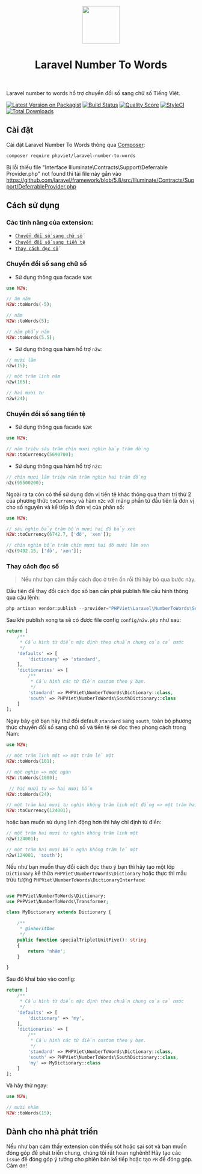 <p align="center">
    <a href="https://github.com/yiisoft" target="_blank">
        <img src="https://avatars0.githubusercontent.com/u/958072" height="100px">
    </a>
    <h1 align="center">Laravel Number To Words</h1>
    <br>
</p>

Laravel number to words hổ trợ chuyển đổi số sang chữ số Tiếng Việt.

[![Latest Version on Packagist](https://img.shields.io/packagist/v/phpviet/laravel-number-to-words.svg?style=flat-square)](https://packagist.org/packages/phpviet/laravel-number-to-words)
[![Build Status](https://img.shields.io/travis/phpviet/laravel-number-to-words/master.svg?style=flat-square)](https://travis-ci.org/phpviet/laravel-number-to-words)
[![Quality Score](https://img.shields.io/scrutinizer/g/phpviet/laravel-number-to-words.svg?style=flat-square)](https://scrutinizer-ci.com/g/phpviet/laravel-number-to-words)
[![StyleCI](https://styleci.io/repos/190297766/shield?branch=master)](https://styleci.io/repos/190297766)
[![Total Downloads](https://img.shields.io/packagist/dt/phpviet/laravel-number-to-words.svg?style=flat-square)](https://packagist.org/packages/phpviet/laravel-number-to-words)

## Cài đặt

Cài đặt Laravel Number To Words thông qua [Composer](https://getcomposer.org):

```bash
composer require phpviet/laravel-number-to-words
```

Bị lỗi thiếu file "Interface Illuminate\Contracts\Support\Deferrable Provider.php" not found thì tải file này gắn vào
https://github.com/laravel/framework/blob/5.8/src/Illuminate/Contracts/Support/DeferrableProvider.php
## Cách sử dụng

### Các tính năng của extension:

- [`Chuyển đổi số sang chữ số`](#Chuyển-đổi-số-sang-chữ-số)
- [`Chuyển đổi số sang tiền tệ`](#Chuyển-đổi-số-sang-tiền-tệ)
- [`Thay cách đọc số`](#Thay-cách-đọc-số)

### Chuyển đổi số sang chữ số

+ Sử dụng thông qua facade `N2W`:

```php
use N2W;

// âm năm
N2W::toWords(-5); 

// năm
N2W::toWords(5); 

// năm phẩy năm
N2W::toWords(5.5); 
```

+ Sử dụng thông qua hàm hổ trợ `n2w`:

```php
// mười lăm
n2w(15); 

// một trăm linh năm
n2w(105); 

// hai mươi tư
n2w(24); 
```

### Chuyển đổi số sang tiền tệ

+ Sử dụng thông qua facade `N2W`:

```php
use N2W;

// năm triệu sáu trăm chín mươi nghìn bảy trăm đồng
N2W::toCurrency(5690700);
```

+ Sử dụng thông qua hàm hổ trợ `n2c`:

```php
// chín mươi lăm triệu năm trăm nghìn hai trăm đồng
n2c(95500200);
```

Ngoài ra ta còn có thể sử dụng đơn vị tiền tệ khác thông qua tham trị thứ 2 của phương thức
`toCurrency` và hàm `n2c` với mảng phần từ đầu tiên là đơn vị cho số nguyên và kế tiếp là đơn vị của phân số:

```php
use N2W;

// sáu nghìn bảy trăm bốn mươi hai đô bảy xen
N2W::toCurrency(6742.7, ['đô', 'xen']);

// chín nghìn bốn trăm chín mươi hai đô mười lăm xen
n2c(9492.15, ['đô', 'xen']);
```

### Thay cách đọc số

> Nếu như bạn cảm thấy cách đọc ở trên ổn rồi thì hãy bỏ qua bước này.

Đầu tiên để thay đổi cách đọc số bạn cần phải publish file cấu hình thông qua câu lệnh:

```php
php artisan vendor:publish --provider="PHPViet\Laravel\NumberToWords\ServiceProvider" --tag="config"
```

Sau khi publish xong ta sẽ có được file config `config/n2w.php` như sau:

```php
return [
    /**
     * Cấu hình từ điển mặc định theo chuẩn chung của cả nước
     */
    'defaults' => [
        'dictionary' => 'standard',
    ],
    'dictionaries' => [
        /**
         * Cấu hình các từ điển custom theo ý bạn.
         */
        'standard' => PHPViet\NumberToWords\Dictionary::class,
        'south' => PHPViet\NumberToWords\SouthDictionary::class
    ]
];
```

Ngay bây giờ bạn hãy thử đổi default `standard` sang `south`, toàn bộ phương thức chuyển
đổi số sang chữ số và tiền tệ sẽ đọc theo phong cách trong Nam:

```php
use N2W;

// một trăm linh một => một trăm lẻ một
N2W::toWords(101);

// một nghìn => một ngàn
N2W::toWords(1000);

 // hai mươi tư => hai mươi bốn
N2W::toWords(24);

// một trăm hai mươi tư nghìn không trăm linh một đồng => một trăm hai mươi bốn ngàn không trăm lẻ một đồng
N2W::toCurrency(124001);
```

hoặc bạn muốn sử dụng linh động hơn thì hãy chỉ định từ điển:

```php
// một trăm hai mươi tư nghìn không trăm linh một
n2w(124001);

// một trăm hai mươi bốn ngàn không trăm lẻ một
n2w(124001, 'south');
```

Nếu như bạn muốn thay đổi cách đọc theo ý bạn thì hãy tạo một lớp `Dictionary` kế thừa
`PHPViet\NumberToWords\Dictionary` hoặc thực thi mẫu trừu tượng `PHPViet\NumberToWords\DictionaryInterface`:

```php

use PHPViet\NumberToWords\Dictionary;
use PHPViet\NumberToWords\Transformer;

class MyDictionary extends Dictionary {

    /**
     * @inheritDoc
     */
    public function specialTripletUnitFive(): string
    {
        return 'nhăm';
    }

}
```

Sau đó khai báo vào config:

```php
return [
    /**
     * Cấu hình từ điển mặc định theo chuẩn chung của cả nước
     */
    'defaults' => [
        'dictionary' => 'my',
    ],
    'dictionaries' => [
        /**
         * Cấu hình các từ điển custom theo ý bạn.
         */
        'standard' => PHPViet\NumberToWords\Dictionary::class,
        'south' => PHPViet\NumberToWords\SouthDictionary::class,
        'my' => MyDictionary::class
    ]
];
```

Và hãy thử ngay:

```php
use N2W;

// mười nhăm
N2W::toWords(15);
```

## Dành cho nhà phát triển

Nếu như bạn cảm thấy extension còn thiếu sót hoặc sai sót và bạn muốn đóng góp để phát triển chung, 
chúng tôi rất hoan nghênh! Hãy tạo các `issue` để đóng góp ý tưởng cho phiên bản kế tiếp 
hoặc tạo `PR` để đóng góp. Cảm ơn!
